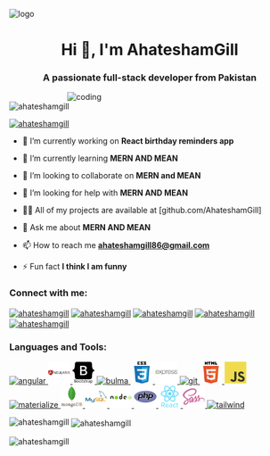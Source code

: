 
![logo](https://img.freepik.com/free-photo/html-system-website-concept_23-2150376770.jpg?size=626&ext=jpg&uid=R110238725&ga=GA1.2.883419285.1691776174&semt=ais)
<h1 align="center">Hi 👋, I'm AhateshamGill</h1>
<h3 align="center">A passionate full-stack developer from Pakistan</h3>

<img align="right" alt="coding" width="400" src="https://servreality.com/wp-content/uploads/2020/07/Scala.gif">

<p align="left"> <img src="https://komarev.com/ghpvc/?username=ahateshamgill&label=Profile%20views&color=0e75b6&style=flat" alt="ahateshamgill" /> </p>

<p align="left"> <a href="https://twitter.com/ahateshamgill" target="blank"><img src="https://img.shields.io/twitter/follow/ahateshamgill?logo=twitter&style=for-the-badge" alt="ahateshamgill" /></a> </p>

- 🔭 I’m currently working on **React birthday reminders app**

- 🌱 I’m currently learning **MERN AND MEAN**

- 👯 I’m looking to collaborate on **MERN and MEAN**

- 🤝 I’m looking for help with **MERN AND MEAN**

- 👨‍💻 All of my projects are available at [github.com/AhateshamGill]

- 💬 Ask me about **MERN AND MEAN**

- 📫 How to reach me **ahateshamgill86@gmail.com**

- ⚡ Fun fact **I think I am funny**

<h3 align="left">Connect with me:</h3>
<p align="left">
<a href="https://twitter.com/ahateshamgill" target="blank"><img align="center" src="https://raw.githubusercontent.com/rahuldkjain/github-profile-readme-generator/master/src/images/icons/Social/twitter.svg" alt="ahateshamgill" height="30" width="40" /></a>
<a href="https://linkedin.com/in/ahateshamgill" target="blank"><img align="center" src="https://raw.githubusercontent.com/rahuldkjain/github-profile-readme-generator/master/src/images/icons/Social/linked-in-alt.svg" alt="ahateshamgill" height="30" width="40" /></a>
<a href="https://fb.com/ahateshamgill" target="blank"><img align="center" src="https://raw.githubusercontent.com/rahuldkjain/github-profile-readme-generator/master/src/images/icons/Social/facebook.svg" alt="ahateshamgill" height="30" width="40" /></a>
<a href="https://instagram.com/ahateshamgill" target="blank"><img align="center" src="https://raw.githubusercontent.com/rahuldkjain/github-profile-readme-generator/master/src/images/icons/Social/instagram.svg" alt="ahateshamgill" height="30" width="40" /></a>
<a href="https://www.youtube.com/c/ahateshamgill" target="blank"><img align="center" src="https://raw.githubusercontent.com/rahuldkjain/github-profile-readme-generator/master/src/images/icons/Social/youtube.svg" alt="ahateshamgill" height="30" width="40" /></a>
</p>

<h3 align="left">Languages and Tools:</h3>
<p align="left"> <a href="https://angular.io" target="_blank" rel="noreferrer"> <img src="https://angular.io/assets/images/logos/angular/angular.svg" alt="angular" width="40" height="40"/> </a> <a href="https://angular.io" target="_blank" rel="noreferrer"> <img src="https://raw.githubusercontent.com/devicons/devicon/master/icons/angularjs/angularjs-original-wordmark.svg" alt="angularjs" width="40" height="40"/> </a> <a href="https://getbootstrap.com" target="_blank" rel="noreferrer"> <img src="https://raw.githubusercontent.com/devicons/devicon/master/icons/bootstrap/bootstrap-plain-wordmark.svg" alt="bootstrap" width="40" height="40"/> </a> <a href="https://bulma.io/" target="_blank" rel="noreferrer"> <img src="https://raw.githubusercontent.com/gilbarbara/logos/804dc257b59e144eaca5bc6ffd16949752c6f789/logos/bulma.svg" alt="bulma" width="40" height="40"/> </a> <a href="https://www.w3schools.com/css/" target="_blank" rel="noreferrer"> <img src="https://raw.githubusercontent.com/devicons/devicon/master/icons/css3/css3-original-wordmark.svg" alt="css3" width="40" height="40"/> </a> <a href="https://expressjs.com" target="_blank" rel="noreferrer"> <img src="https://raw.githubusercontent.com/devicons/devicon/master/icons/express/express-original-wordmark.svg" alt="express" width="40" height="40"/> </a> <a href="https://git-scm.com/" target="_blank" rel="noreferrer"> <img src="https://www.vectorlogo.zone/logos/git-scm/git-scm-icon.svg" alt="git" width="40" height="40"/> </a> <a href="https://www.w3.org/html/" target="_blank" rel="noreferrer"> <img src="https://raw.githubusercontent.com/devicons/devicon/master/icons/html5/html5-original-wordmark.svg" alt="html5" width="40" height="40"/> </a> <a href="https://developer.mozilla.org/en-US/docs/Web/JavaScript" target="_blank" rel="noreferrer"> <img src="https://raw.githubusercontent.com/devicons/devicon/master/icons/javascript/javascript-original.svg" alt="javascript" width="40" height="40"/> </a> <a href="https://materializecss.com/" target="_blank" rel="noreferrer"> <img src="https://raw.githubusercontent.com/prplx/svg-logos/5585531d45d294869c4eaab4d7cf2e9c167710a9/svg/materialize.svg" alt="materialize" width="40" height="40"/> </a> <a href="https://www.mongodb.com/" target="_blank" rel="noreferrer"> <img src="https://raw.githubusercontent.com/devicons/devicon/master/icons/mongodb/mongodb-original-wordmark.svg" alt="mongodb" width="40" height="40"/> </a> <a href="https://www.mysql.com/" target="_blank" rel="noreferrer"> <img src="https://raw.githubusercontent.com/devicons/devicon/master/icons/mysql/mysql-original-wordmark.svg" alt="mysql" width="40" height="40"/> </a> <a href="https://nodejs.org" target="_blank" rel="noreferrer"> <img src="https://raw.githubusercontent.com/devicons/devicon/master/icons/nodejs/nodejs-original-wordmark.svg" alt="nodejs" width="40" height="40"/> </a> <a href="https://www.php.net" target="_blank" rel="noreferrer"> <img src="https://raw.githubusercontent.com/devicons/devicon/master/icons/php/php-original.svg" alt="php" width="40" height="40"/> </a> <a href="https://reactjs.org/" target="_blank" rel="noreferrer"> <img src="https://raw.githubusercontent.com/devicons/devicon/master/icons/react/react-original-wordmark.svg" alt="react" width="40" height="40"/> </a> <a href="https://sass-lang.com" target="_blank" rel="noreferrer"> <img src="https://raw.githubusercontent.com/devicons/devicon/master/icons/sass/sass-original.svg" alt="sass" width="40" height="40"/> </a> <a href="https://tailwindcss.com/" target="_blank" rel="noreferrer"> <img src="https://www.vectorlogo.zone/logos/tailwindcss/tailwindcss-icon.svg" alt="tailwind" width="40" height="40"/> </a> </p>

<p><img align="left" src="https://github-readme-stats.vercel.app/api/top-langs?username=ahateshamgill&show_icons=true&locale=en&layout=compact" alt="ahateshamgill" /></p>

<p>&nbsp;<img align="center" src="https://github-readme-stats.vercel.app/api?username=ahateshamgill&show_icons=true&locale=en" alt="ahateshamgill" /></p>

<p><img align="center" src="https://github-readme-streak-stats.herokuapp.com/?user=ahateshamgill&" alt="ahateshamgill" /></p>
